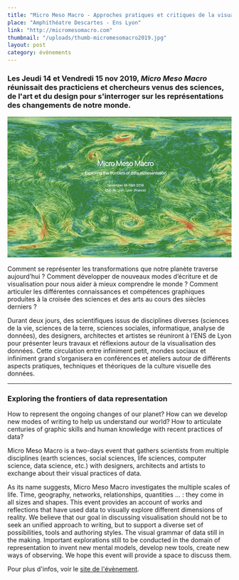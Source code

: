 ```yaml
---
title: "Micro Meso Macro - Approches pratiques et critiques de la visualisation de données"
place: "Amphithéatre Descartes - Ens Lyon"
link: "http://micromesomacro.com"
thumbnail: "/uploads/thumb-micromesomacro2019.jpg"
layout: post
category: évènements
---
```


### Les Jeudi 14 et Vendredi 15 nov 2019, *Micro Meso Macro* réunissait des practiciens et chercheurs venus des sciences, de l'art et du design pour s'interroger sur les représentations des changements de notre monde.

![](/uploads/micromesomacro2019.jpg)

Comment se représenter les transformations que notre planète traverse aujourd’hui ? Comment développer de nouveaux modes d’écriture et de visualisation pour nous aider à mieux comprendre le monde ? Comment articuler les différentes connaissances et compétences graphiques produites à la croisée des sciences et des arts au cours des siècles derniers ?

Durant deux jours, des scientifiques issus de disciplines diverses (sciences de la vie, sciences de la terre, sciences sociales, informatique, analyse de données), des designers, architectes et artistes se réuniront à l’ENS de Lyon pour présenter leurs travaux et réflexions autour de la visualisation des données. Cette circulation entre infiniment petit, mondes sociaux et infiniment grand s’organisera en conférences et ateliers autour de différents aspects pratiques, techniques et théoriques de la culture visuelle des données.

---

### Exploring the frontiers of data representation

How to represent the ongoing changes of our planet? How can we develop new modes of writing to help us understand our world? How to articulate centuries of graphic skills and human knowledge with recent practices of data?

Micro Meso Macro is a two-days event that gathers scientists from multiple disciplines (earth sciences, social sciences, life sciences, computer science, data science, etc.) with designers, architects and artists to exchange about their visual practices of data.

As its name suggests, Micro Meso Macro investigates the multiple scales of life. Time, geography, networks, relationships, quantities … : they come in all sizes and shapes. This event provides an account of works and reflections that have used data to visually explore different dimensions of reality. We believe that our goal in discussing visualisation should not be to seek an unified approach to writing, but to support a diverse set of possibilities, tools and authoring styles. The visual grammar of data still in the making. Important explorations still to be conducted in the domain of representation to invent new mental models, develop new tools, create new ways of observing. We hope this event will provide a space to discuss them.


Pour plus d'infos, voir le [site de l'évènement]("http://micromesomacro.com").
